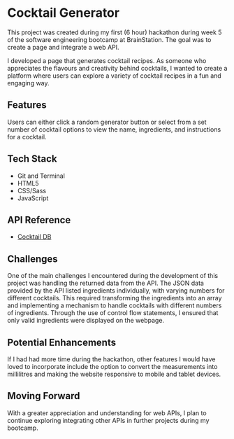 
# Cocktail Generator

This project was created during my first (6 hour) hackathon during week 5 of the software engineering bootcamp at BrainStation. The goal was to create a page and integrate a web API.

I developed a page that generates cocktail recipes. As someone who appreciates the flavours and creativity behind cocktails, I wanted to create a platform where users can explore a variety of cocktail recipes in a fun and engaging way. 
 



## Features


Users can either click a random generator button or select from a set number of cocktail options to view the name, ingredients, and instructions for a cocktail.


## Tech Stack

- Git and Terminal
- HTML5
- CSS/Sass
- JavaScript

## API Reference

- [Cocktail DB](https://www.thecocktaildb.com/api.php)

## Challenges
One of the main challenges I encountered during the development of this project was handling the returned data from the API. The JSON data provided by the API listed ingredients individually, with varying numbers for different cocktails. This required transforming the ingredients into an array and implementing a mechanism to handle cocktails with different numbers of ingredients. Through the use of control flow statements, I ensured that only valid ingredients were displayed on the webpage.

## Potential Enhancements

If I had had more time during the hackathon, other features I would have loved to incorporate include the option to convert the measurements into millilitres and making the website responsive to mobile and tablet devices.
## Moving Forward

With a greater appreciation and understanding for web APIs, I plan to continue exploring integrating other APIs in further projects during my bootcamp.
